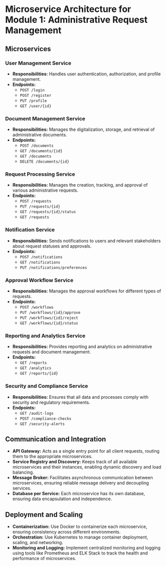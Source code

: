 # Microservice Architecture for Module 1: Administrative Request Management

## Microservices

### User Management Service
- **Responsibilities:** Handles user authentication, authorization, and profile management.
- **Endpoints:** 
  - `POST /login`
  - `POST /register`
  - `PUT /profile`
  - `GET /user/{id}`

### Document Management Service
- **Responsibilities:** Manages the digitalization, storage, and retrieval of administrative documents.
- **Endpoints:** 
  - `POST /documents`
  - `GET /documents/{id}`
  - `GET /documents`
  - `DELETE /documents/{id}`

### Request Processing Service
- **Responsibilities:** Manages the creation, tracking, and approval of various administrative requests.
- **Endpoints:** 
  - `POST /requests`
  - `PUT /requests/{id}`
  - `GET /requests/{id}/status`
  - `GET /requests`

### Notification Service
- **Responsibilities:** Sends notifications to users and relevant stakeholders about request statuses and approvals.
- **Endpoints:** 
  - `POST /notifications`
  - `GET /notifications`
  - `PUT /notifications/preferences`

### Approval Workflow Service
- **Responsibilities:** Manages the approval workflows for different types of requests.
- **Endpoints:** 
  - `POST /workflows`
  - `PUT /workflows/{id}/approve`
  - `PUT /workflows/{id}/reject`
  - `GET /workflows/{id}/status`

### Reporting and Analytics Service
- **Responsibilities:** Provides reporting and analytics on administrative requests and document management.
- **Endpoints:** 
  - `GET /reports`
  - `GET /analytics`
  - `GET /reports/{id}`

### Security and Compliance Service
- **Responsibilities:** Ensures that all data and processes comply with security and regulatory requirements.
- **Endpoints:** 
  - `GET /audit-logs`
  - `POST /compliance-checks`
  - `GET /security-alerts`

## Communication and Integration

- **API Gateway:** Acts as a single entry point for all client requests, routing them to the appropriate microservices.
- **Service Registry and Discovery:** Keeps track of all available microservices and their instances, enabling dynamic discovery and load balancing.
- **Message Broker:** Facilitates asynchronous communication between microservices, ensuring reliable message delivery and decoupling services.
- **Database per Service:** Each microservice has its own database, ensuring data encapsulation and independence.

## Deployment and Scaling

- **Containerization:** Use Docker to containerize each microservice, ensuring consistency across different environments.
- **Orchestration:** Use Kubernetes to manage container deployment, scaling, and networking.
- **Monitoring and Logging:** Implement centralized monitoring and logging using tools like Prometheus and ELK Stack to track the health and performance of microservices.

